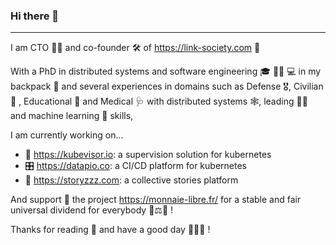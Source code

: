 ### Hi there 👋

---

I am CTO 👨‍💻 and co-founder 🛠 of <https://link-society.com> 🏢

With a PhD in distributed systems and software engineering 🎓 👨‍🔬 💻 in my backpack 🎒 and several experiences in domains such as Defense 🎖, Civilian 🥳 , Educational 🌱 and Medical 🩺 with distributed systems 🕸, leading 👨‍💼 and machine learning 🤖 skills,

I am currently working on... 
- 🔭 https://kubevisor.io: a supervision solution for kubernetes
- 🎛 https://datapio.co: a CI/CD platform for kubernetes
- 👯 https://storyzzz.com: a collective stories platform

And support 💪 the project https://monnaie-libre.fr/ for a stable and fair universal dividend for everybody 💸⚖💸 !

Thanks for reading 🙏 and have a good day 👋👋👋 ! 
<!--
**b3j0f/b3j0f** is a ✨ _special_ ✨ repository because its `README.md` (this file) appears on your GitHub profile.

Here are some ideas to get you started:

- 🔭 I’m currently working on ...
- 🌱 I’m currently learning ...
- 👯 I’m looking to collaborate on ...
- 🤔 I’m looking for help with ...
- 💬 Ask me about ...
- 📫 How to reach me: ...
- 😄 Pronouns: ...
- ⚡ Fun fact: ...
-->
